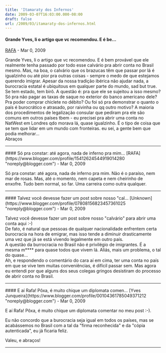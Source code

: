 ```yaml
---
title: 'Itamaraty dos Infernos'
date: 2009-03-07T16:03:00.000-08:00
draft: false
url: /2009/03/itamaraty-dos-infernos.html
---
```


#### Grande Yves, li o artigo que vc recomendou. E é be...
[RAFA](https://www.blogger.com/profile/15412624544919014280 "noreply@blogger.com") - <time datetime="2009-03-07T19:25:00.000-08:00">Mar 0, 2009</time>

Grande Yves, li o artigo que vc recomendou. E é bem provável que ele realmente tenha passado por todo esse calvário pra abrir conta no Brasil mesmo. Mas, na boa, o calvário que os brazucas têm que passar por lá é igualzinho ou até pior pra outras coisas - sempre o medo de que estejamos querendo imigrar. Apesar da nossa tradição ibérica não ajudar nada, a burocracia estatal é ubiquitous em qualquer parte do mundo, sad but true. Se tem estado, tem birô. A questão é: pra que ele se sujeitou a isso mesmo? Só pra não pagar as taxas de saque no exterior do banco americano dele? Pra poder comprar chiclete no débito? Ou foi só pra demonstrar o quanto o país é burocrático e atrasado, por raivinha ou qq outro motivo? A maioria dos procedimentos de legalização consular que pediram pra ele são comuns em outros países tbem - eu precisei pra abrir uma conta no NatWest em Londres qdo morava lá, quase igualzinho. É o tipo de coisa que se tem que lidar em um mundo com fronteiras. eu sei, a gente bem que podia melhorar...  
Abraços
<hr />
#### Só pra constar: até agora, nada de inferno pra mim...
[RAFA](https://www.blogger.com/profile/15412624544919014280 "noreply@blogger.com") - <time datetime="2009-03-07T19:30:00.000-08:00">Mar 0, 2009</time>

Só pra constar: até agora, nada de inferno pra mim. Não é o paraíso, nem mar de rosas. Mas, até o momento, nem capeta e nem cheirinho de enxofre. Tudo bem normal, so far. Uma carreira como outra qualquer.
<hr />
#### Talvez você devesse fazer um post sobre nosso "cal...
[Unknown](https://www.blogger.com/profile/07808156823457361025 "noreply@blogger.com") - <time datetime="2009-03-08T03:22:00.000-07:00">Mar 0, 2009</time>

Talvez você devesse fazer um post sobre nosso "calvário" para abrir uma conta aqui :-)  
De fato, é natural que pessoas de qualquer nacionalidade enfrentem certa burocracia na hora de emigrar, mas isso tende a diminuir drasticamente uma vez que já se está vivendo legalmente em outro país.  
A questão da burrocracia no Brasil não é privilégio de imigrantes. É a mesma m\*\*\*\* para quase todos que vivem lá. Aliás, mais um problema, o tal do quase...  
Ah, e respondendo o comentário do cara aí em cima, ter uma conta no país em que se vive tem muitas conveniências, é difícil passar sem. Mas agora eu entendi por que alguns dos seus colegas gringos desistiram do processo de abrir conta no Brasil.
<hr />
#### E aí Rafa! Pôxa, é muito chique um diplomata comen...
[Yves Junqueira](https://www.blogger.com/profile/00104361785049371212 "noreply@blogger.com") - <time datetime="2009-03-08T05:06:00.000-07:00">Mar 0, 2009</time>

E aí Rafa! Pôxa, é muito chique um diplomata comentar no meu post :-).  
  
Eu não concordo que a burocracia seja igual em todos os países, mas se acabássemos no Brasil com a tal da "firma reconhecida" e da "cópia autenticada", eu já ficaria feliz.  
  
Valeu, e abraços!
<hr />
